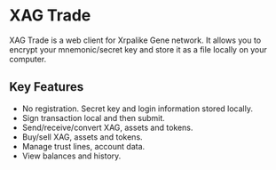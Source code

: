# XAG Trade

XAG Trade is a web client for Xrpalike Gene network. It allows you to encrypt your mnemonic/secret key and store it as a file locally on your computer.

## Key Features

- No registration. Secret key and login information stored locally.
- Sign transaction local and then submit.
- Send/receive/convert XAG, assets and tokens.
- Buy/sell XAG, assets and tokens.
- Manage trust lines, account data.
- View balances and history.
